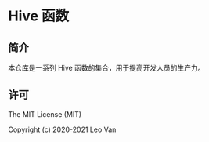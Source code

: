 # Hive 函数

## 简介

本仓库是一系列 Hive 函数的集合，用于提高开发人员的生产力。

## 许可

The MIT License (MIT)

Copyright (c) 2020-2021 Leo Van
